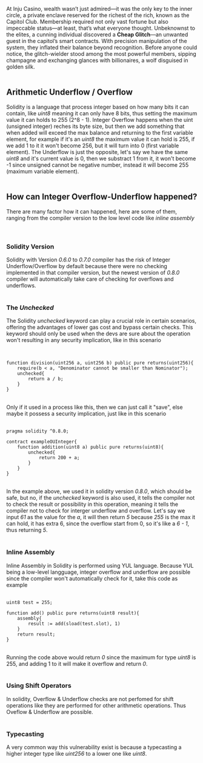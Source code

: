 At Inju Casino, wealth wasn’t just admired—it was the only key to the inner circle, a private enclave reserved for the richest of the rich, known as the Capitol Club. Membership required not only vast fortune but also impeccable status—at least, that’s what everyone thought. Unbeknownst to the elites, a cunning individual discovered a **Cheap Glitch**—an unwanted guest in the capitol’s smart contracts. With precision manipulation of the system, they inflated their balance beyond recognition. Before anyone could notice, the glitch-wielder stood among the most powerful members, sipping champagne and exchanging glances with billionaires, a wolf disguised in golden silk. &nbsp;  
&nbsp;  
## Arithmetic Underflow / Overflow

Solidity is a language that process integer based on how many bits it can contain, like *uint8* meaning it can only have 8 bits, thus setting the maximum value it can holds to 255 (2^8 - 1). Integer Overflow happens when the uint (unsigned integer) reches its byte size, but then we add something that when added will exceed the max balance and returning to the first variable element, for example if it's an *uint8* the maximum value it can hold is 255, if we add 1 to it it won't become 256, but it will turn into 0 (first variable element). The Underflow is just the opposite, let's say we have the same *uint8* and it's current value is 0, then we substract 1 from it, it won't become -1 since unsigned cannot be negative number, instead it will become 255 (maximum variable element). &nbsp;  
&nbsp;  

## How can Integer Overflow-Underflow happened?
There are many factor how it can happened, here are some of them, ranging from the compiler version to the low level code like *inline assembly* &nbsp;  
&nbsp;  

### Solidity Version

Solidity with Version *0.6.0* to *0.7.0* compiler has the risk of Integer Underflow/Overflow by default because there were no checking implemented in that compiler version, but the newest version of *0.8.0* compiler will automatically take care of checking for overflows and underflows. &nbsp;  
&nbsp;  
### The *Unchecked*

The Solidity *unchecked* keyword can play a crucial role in certain scenarios, offering the advantages of lower gas cost and bypass certain checks. This keyword should only be used when the devs are sure about the operation won't resulting in any security implication, like in this scenario &nbsp;  
&nbsp;  
```solidity

function division(uint256 a, uint256 b) public pure returns(uint256){
    require(b < a, "Denominator cannot be smaller than Nominator");
    unchecked{
        return a / b;
    }
}
```
&nbsp;  
Only if it used in a process like this, then we can just call it "save", else maybe it possess a security implication, just like in this scenario &nbsp;  
&nbsp;  
```solidity
pragma solidity ^0.8.0;

contract exampleOUInteger{
    function addition(uint8 a) public pure returns(uint8){
        unchecked{
            return 200 + a;
        }
    }
}
```
&nbsp;  
In the example above, we used it in solidity version *0.8.0*, which should be safe, but no, if the *unchecked* keyword is also used, it tells the compiler not to check the result or possibility in this operation, meaning it tells the compiler not to check for interger underflow and overflow. Let's say we input *61* as the value for the *a*, it will then return *5* because *255* is the max it can hold, it has extra 6, since the overflow start from 0, so it's like a *6 - 1*, thus returning *5*. &nbsp;  
&nbsp;  

### Inline Assembly
Inline Assembly in Solidity is performed using YUL language. Because YUL being a low-level langguage, integer overflow and underflow are possible since the compiler won't automatically check for it, take this code as example &nbsp;  
&nbsp;  

```solidity 
uint8 test = 255;

function add() public pure returns(uint8 result){
    assembly{
        result := add(sload(test.slot), 1)
    }
    return result;
}
```
&nbsp;  
Running the code above would return *0* since the maximum for type *uint8* is 255, and adding 1 to it will make it overflow and return *0*. &nbsp;  
&nbsp;  

### Using Shift Operators
In solidity, Overflow & Underflow checks are not perfomed for shift operations like they are performed for other arithmetic operations. Thus Oveflow & Underflow are possible. &nbsp;  
&nbsp;  

### Typecasting
A very common way this vulnerability exist is because a typecasting a higher integer type like *uint256* to a lower one like *uint8*.